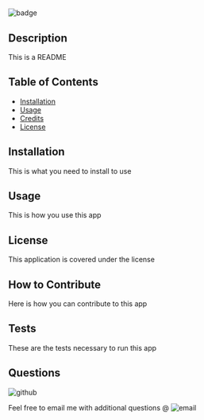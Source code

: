 # <My README>

![badge](https://img.shields.io/badge/-license-gold)

## Description

This is a README

## Table of Contents

- [Installation](#installation)
- [Usage](#usage)
- [Credits](#credits)
- [License](#license)

## Installation

This is what you need to install to use

## Usage

This is how you use this app

## License

This application is covered under the  license



## How to Contribute

Here is how you can contribute to this app

## Tests

These are the tests necessary to run this app

## Questions

![github](https://github.com/Github)

Feel free to email me with additional questions @
![email](me@me)